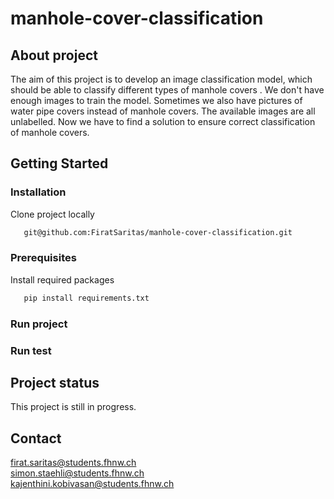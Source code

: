 # manhole-cover-classification

## About project
The aim of this project is to develop an image classification model, which should be able to classify different types of manhole covers . We don't have enough images to train the model. Sometimes we also have pictures of water pipe covers instead of manhole covers.
The available images are all unlabelled. Now we have to find a solution to ensure correct classification of manhole covers.

## Getting Started

### Installation
Clone project locally
 ```sh
    git@github.com:FiratSaritas/manhole-cover-classification.git
 ```

### Prerequisites 
Install required packages
 ```sh
    pip install requirements.txt
 ```

### Run project

### Run test

## Project status
This project is still in progress.

## Contact

firat.saritas@students.fhnw.ch<br />
simon.staehli@students.fhnw.ch<br />
kajenthini.kobivasan@students.fhnw.ch
